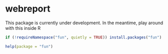 <!-- README.md is generated from README.Rmd. Please edit that file -->
webreport
=========

This package is currently under development. In the meantime, play around with this inside R

``` r
if (!requireNamespace("fun", quietly = TRUE)) install.packages("fun")

help(package = "fun")
```
